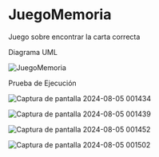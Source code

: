 # JuegoMemoria
Juego sobre encontrar la carta correcta

Diagrama UML


![JuegoMemoria](https://github.com/user-attachments/assets/0f12427f-b27a-4434-b3ff-02b1eab04562)



Prueba de Ejecución


![Captura de pantalla 2024-08-05 001434](https://github.com/user-attachments/assets/0b41f06b-8008-403e-9fd9-cd0289f1d825)


![Captura de pantalla 2024-08-05 001439](https://github.com/user-attachments/assets/dc7e4da0-f330-49f9-8a9e-8fd655ec9ced)


![Captura de pantalla 2024-08-05 001452](https://github.com/user-attachments/assets/68d3ee06-6366-4504-b48f-2891b72ff080)


![Captura de pantalla 2024-08-05 001502](https://github.com/user-attachments/assets/54e21132-fb3e-43dc-ac8a-72e596cfc96f)
